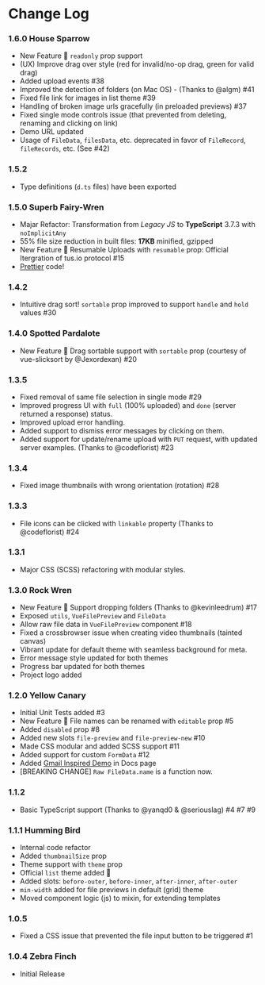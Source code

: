 # Change Log

### 1.6.0 House Sparrow

- New Feature 🎉 `readonly` prop support
- (UX) Improve drag over style (red for invalid/no-op drag, green for valid drag)
- Added upload events #38
- Improved the detection of folders (on Mac OS) - (Thanks to @algm) #41
- Fixed file link for images in list theme #39
- Handling of broken image urls gracefully (in preloaded previews) #37
- Fixed single mode controls issue (that prevented from deleting, renaming and clicking on link)
- Demo URL updated
- Usage of `FileData`, `filesData`, etc. deprecated in favor of `FileRecord`, `fileRecords`, etc. (See #42)

### 1.5.2

- Type definitions (`d.ts` files) have been exported

### 1.5.0 Superb Fairy-Wren

- Majar Refactor: Transformation from _Legacy JS_ to **TypeScript** 3.7.3 with `noImplicitAny`
- 55% file size reduction in built files: **17KB** minified, gzipped
- New Feature 🎉 Resumable Uploads with `resumable` prop: Official Itergration of tus.io protocol #15
- [Prettier](https://prettier.io/) code!

### 1.4.2

- Intuitive drag sort! `sortable` prop improved to support `handle` and `hold` values #30

### 1.4.0 Spotted Pardalote

- New Feature 🎉 Drag sortable support with `sortable` prop (courtesy of vue-slicksort by @Jexordexan) #20

### 1.3.5

- Fixed removal of same file selection in single mode #29
- Improved progress UI with `full` (100% uploaded) and `done` (server returned a response) status.
- Improved upload error handling.
- Added support to dismiss error messages by clicking on them.
- Added support for update/rename upload with `PUT` request, with updated server examples. (Thanks to @codeflorist) #23

### 1.3.4

- Fixed image thumbnails with wrong orientation (rotation) #28

### 1.3.3

- File icons can be clicked with `linkable` property (Thanks to @codeflorist) #24

### 1.3.1

- Major CSS (SCSS) refactoring with modular styles.

### 1.3.0 Rock Wren

- New Feature 🎉 Support dropping folders (Thanks to @kevinleedrum) #17
- Exposed `utils`, `VueFilePreview` and `FileData`
- Allow raw file data in `VueFilePreview` component #18
- Fixed a crossbrowser issue when creating video thumbnails (tainted canvas)
- Vibrant update for default theme with seamless background for meta.
- Error message style updated for both themes
- Progress bar updated for both themes
- Project logo added

### 1.2.0 Yellow Canary

- Initial Unit Tests added #3
- New Feature 🎉 File names can be renamed with `editable` prop #5
- Added `disabled` prop #8
- Added new slots `file-preview` and `file-preview-new` #10
- Made CSS modular and added SCSS support #11
- Added support for custom `FormData` #12
- Added [Gmail Inspired Demo](https://safrazik.github.io/vue-file-agent/docs/#gmail-inspired-demo) in Docs page
- [BREAKING CHANGE] `Raw FileData.name` is a function now.

### 1.1.2

- Basic TypeScript support (Thanks to @yanqd0 & @seriouslag) #4 #7 #9

### 1.1.1 Humming Bird

- Internal code refactor
- Added `thumbnailSize` prop
- Theme support with `theme` prop
- Official `list` theme added 🎉
- Added slots: `before-outer`, `before-inner`, `after-inner`, `after-outer`
- `min-width` added for file previews in default (grid) theme
- Moved component logic (js) to mixin, for extending templates

### 1.0.5

- Fixed a CSS issue that prevented the file input button to be triggered #1

### 1.0.4 Zebra Finch

- Initial Release
